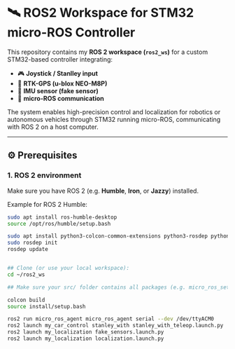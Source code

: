 # 🛰️ ROS2 Workspace for STM32 micro-ROS Controller

This repository contains my **ROS 2 workspace (`ros2_ws`)** for a custom STM32-based controller integrating:
- 🎮 **Joystick / Stanlley input**
- 📡 **RTK-GPS (u-blox NEO-M8P)**
- 🧭 **IMU sensor (fake sensor)**
- 🔗 **micro-ROS communication**

The system enables high-precision control and localization for robotics or autonomous vehicles through STM32 running micro-ROS, communicating with ROS 2 on a host computer.

---

## ⚙️ Prerequisites

### 1. ROS 2 environment
Make sure you have ROS 2 (e.g. **Humble**, **Iron**, or **Jazzy**) installed.

Example for ROS 2 Humble:
```bash
sudo apt install ros-humble-desktop
source /opt/ros/humble/setup.bash

sudo apt install python3-colcon-common-extensions python3-rosdep python3-vcstool git
sudo rosdep init
rosdep update


## Clone (or use your local workspace):
cd ~/ros2_ws

## Make sure your src/ folder contains all packages (e.g. micro_ros_setup, firmware, your custom packages).

colcon build
source install/setup.bash

ros2 run micro_ros_agent micro_ros_agent serial --dev /dev/ttyACM0
ros2 launch my_car_control stanley_with stanley_with_teleop.launch.py 
ros2 launch my_localization fake_sensors.launch.py 
ros2 launch my_localization localization.launch.py 
